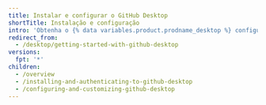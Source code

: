 ```yaml
---
title: Instalar e configurar o GitHub Desktop
shortTitle: Instalação e configuração
intro: 'Obtenha o {% data variables.product.prodname_desktop %} configurado para gerenciar seu projeto de trabalho. Efetue a autenticação com {% data variables.product.prodname_dotcom_the_website %} ou {% data variables.product.prodname_enterprise %}, mantenha o aplicativo atualizado e revise suas configurações de preferência.'
redirect_from:
  - /desktop/getting-started-with-github-desktop
versions:
  fpt: '*'
children:
  - /overview
  - /installing-and-authenticating-to-github-desktop
  - /configuring-and-customizing-github-desktop
---
```


